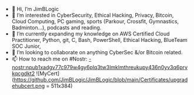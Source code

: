 - 👋 Hi, I’m JimBLogic
- 👀 I’m interested in CyberSecurity, Ethical Hacking, Privacy, Bitcoin, Cloud Computing, PC gaming, sports (Parkour, Crossfit, Gymnastics, Badminton...), podcasts and reading.
- 🌱 I’m currently expanding my knowledge on AWS Certified Cloud Practitioner, Python, git, C, Bash, PowerShell, Ethical Hacking, BlueTeam SOC Junior,
- 💞️ I’m looking to collaborate on anything CyberSec &/or Bitcoin related.
- 📫 How to reach me on #Nostr: [- nostr:npub1xadgv77c979w4gy6plq3tw3lmklmthreukupy436n0yv3q6prvkqcgdkt2](https://iris.to/npub1xadgv77c979w4gy6plq3tw3lmklmthreukupy436n0yv3q6prvkqcgdkt2)
![MyCert](https://github.com/JimBLogic/JimBLogic/blob/main/Certificates/upgradehubcert.png = 511x384)
<!---
JimBLogic/JimBLogic is a ✨ special ✨ repository because its `README.md` (this file) appears on your GitHub profile.
You can click the Preview link to take a look at your changes.
--->
